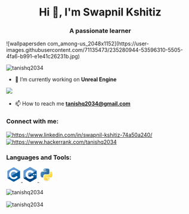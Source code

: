 <h1 align="center">Hi 👋, I'm Swapnil Kshitiz</h1>
<h3 align="center">A passionate learner</h3>
![wallpapersden com_among-us_2048x1152](https://user-images.githubusercontent.com/71135473/235280944-53596310-5505-4fa6-b991-e1e41c26231b.jpg)

<p align="left"> <img src="https://komarev.com/ghpvc/?username=tanishq2034&label=Profile%20views&color=0e75b6&style=flat" alt="tanishq2034" /> </p>

- 🔭 I’m currently working on **Unreal Engine**
<img src="[image_processing20201228-25092-12ut6hc](https://user-images.githubusercontent.com/71135473/235280829-457e90ec-7b87-4104-920e-8efe8a4113b0.gif)">

- 📫 How to reach me **tanishq2034@gmail.com**

<h3 align="left">Connect with me:</h3>
<p align="left">
<a href="https://linkedin.com/in/https://www.linkedin.com/in/swapnil-kshitiz-74a50a240/" target="blank"><img align="center" src="https://raw.githubusercontent.com/rahuldkjain/github-profile-readme-generator/master/src/images/icons/Social/linked-in-alt.svg" alt="https://www.linkedin.com/in/swapnil-kshitiz-74a50a240/" height="30" width="40" /></a>
<a href="https://www.hackerrank.com/https://www.hackerrank.com/tanishq2034" target="blank"><img align="center" src="https://raw.githubusercontent.com/rahuldkjain/github-profile-readme-generator/master/src/images/icons/Social/hackerrank.svg" alt="https://www.hackerrank.com/tanishq2034" height="30" width="40" /></a>
</p>

<h3 align="left">Languages and Tools:</h3>
<p align="left"> <a href="https://www.cprogramming.com/" target="_blank" rel="noreferrer"> <img src="https://raw.githubusercontent.com/devicons/devicon/master/icons/c/c-original.svg" alt="c" width="40" height="40"/> </a> <a href="https://www.w3schools.com/cpp/" target="_blank" rel="noreferrer"> <img src="https://raw.githubusercontent.com/devicons/devicon/master/icons/cplusplus/cplusplus-original.svg" alt="cplusplus" width="40" height="40"/> </a> <a href="https://www.python.org" target="_blank" rel="noreferrer"> <img src="https://raw.githubusercontent.com/devicons/devicon/master/icons/python/python-original.svg" alt="python" width="40" height="40"/> </a> </p>

<p><img align="center" src="https://github-readme-stats.vercel.app/api/top-langs?username=tanishq2034&show_icons=true&locale=en&layout=compact" alt="tanishq2034" /></p>

<p><img align="center" src="https://github-readme-streak-stats.herokuapp.com/?user=tanishq2034&" alt="tanishq2034" /></p>

